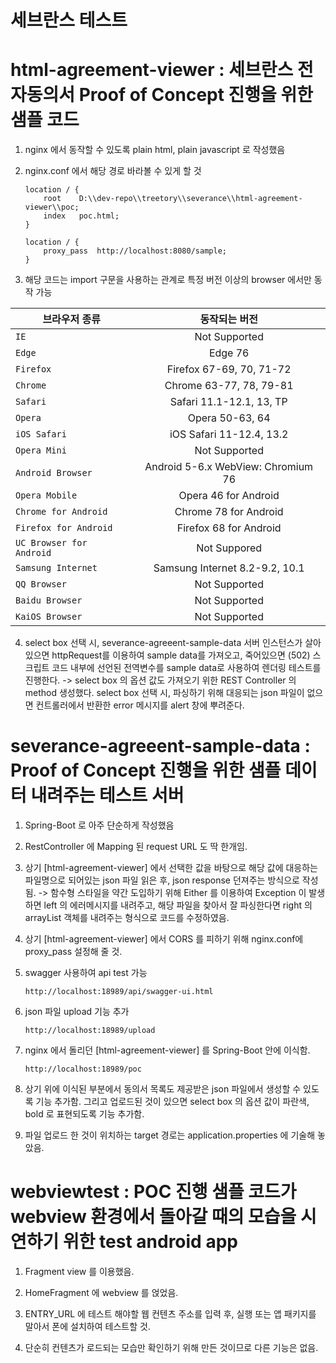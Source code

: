 # 세브란스 테스트 

# **html-agreement-viewer** : 세브란스 전자동의서 Proof of Concept 진행을 위한 샘플 코드

1. nginx 에서 동작할 수 있도록 plain html, plain javascript 로 작성했음

2. nginx.conf 에서 해당 경로 바라볼 수 있게 할 것

    ```
	location / {
        root   	D:\\dev-repo\\treetory\\severance\\html-agreement-viewer\\poc;
        index	poc.html;
    }

	location / {
        proxy_pass 	http://localhost:8080/sample;
    }
	```

3. 해당 코드는 import 구문을 사용하는 관계로 특정 버전 이상의 browser 에서만 동작 가능

| 브라우저 종류 | 동작되는 버전 |
|---|:---:|
| `IE` | Not Supported
| `Edge` | Edge 76
| `Firefox` | Firefox 67-69, 70, 71-72
| `Chrome` | Chrome 63-77, 78, 79-81
| `Safari` | Safari 11.1-12.1, 13, TP
| `Opera` | Opera 50-63, 64
| `iOS Safari` | iOS Safari 11-12.4, 13.2
| `Opera Mini` | Not Supported
| `Android Browser` | Android 5-6.x WebView: Chromium 76
| `Opera Mobile` | Opera 46 for Android
| `Chrome for Android` | Chrome 78 for Android
| `Firefox for Android` | Firefox 68 for Android
| `UC Browser for Android` | Not Suppored
| `Samsung Internet` | Samsung Internet 8.2-9.2, 10.1
| `QQ Browser` | Not Supported
| `Baidu Browser` | Not Supported
| `KaiOS Browser` | Not Supported

4. select box 선택 시, severance-agreeent-sample-data 서버 인스턴스가 살아있으면 httpRequest를 이용하여 sample data를 가져오고, 죽어있으면 (502) 스크립트 코드 내부에 선언된 전역변수를 sample data로 사용하여 렌더링 테스트를 진행한다. -> select box 의 옵션 값도 가져오기 위한 REST Controller 의 method 생성했다. select box 선택 시, 파싱하기 위해 대응되는 json 파일이 없으면 컨트롤러에서 반환한 error 메시지를 alert 창에 뿌려준다.

# **severance-agreeent-sample-data** : Proof of Concept 진행을 위한 샘플 데이터 내려주는 테스트 서버

1. Spring-Boot 로 아주 단순하게 작성했음

2. RestController 에 Mapping 된 request URL 도 딱 한개임.

3. 상기 [html-agreement-viewer] 에서 선택한 값을 바탕으로 해당 값에 대응하는 파일명으로 되어있는 json 파일 읽은 후, json response 던져주는 방식으로 작성됨. -> 함수형 스타일을 약간 도입하기 위해 Either 를 이용하여 Exception 이 발생하면 left 의 에러메시지를 내려주고, 해당 파일을 찾아서 잘 파싱한다면 right 의 arrayList 객체를 내려주는 형식으로 코드를 수정하였음.

4. 상기 [html-agreement-viewer] 에서 CORS 를 피하기 위해 nginx.conf에 proxy_pass 설정해 줄 것.

5. swagger 사용하여 api test 가능
	```
	http://localhost:18989/api/swagger-ui.html
	```

6. json 파일 upload 기능 추가
	```
	http://localhost:18989/upload
	```
	
7. nginx 에서 돌리던 [html-agreement-viewer] 를 Spring-Boot 안에 이식함.
	```
	http://localhost:18989/poc
	```
	
8. 상기 위에 이식된 부분에서 동의서 목록도 제공받은 json 파일에서 생성할 수 있도록 기능 추가함. 그리고 업로드된 것이 있으면 select box 의 옵션 값이 파란색, bold 로 표현되도록 기능 추가함.

9. 파일 업로드 한 것이 위치하는 target 경로는 application.properties 에 기술해 놓았음.

# **webviewtest** : POC 진행 샘플 코드가 webview 환경에서 돌아갈 때의 모습을 시연하기 위한 test android app

1. Fragment view 를 이용했음.

2. HomeFragment 에 webview 를 얹었음.

3. ENTRY_URL 에 테스트 해야할 웹 컨텐츠 주소를 입력 후, 실행 또는 앱 패키지를 말아서 폰에 설치하여 테스트할 것.

4. 단순히 컨텐츠가 로드되는 모습만 확인하기 위해 만든 것이므로 다른 기능은 없음.